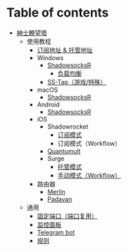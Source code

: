# Table of contents

* [紳士瞭望塔](qiang-dong/README.md)
  * 使用教程
    * [订阅地址 & 托管地址](qiang-dong/shi-yong-jiao-cheng/shi-yong-shou-ce.md)
    * Windows
      * [ShadowsocksR](docs/client_setup/windows/untitled/README.md)
        * [负载均衡](docs/client_setup/windows/untitled/fu-zai-jun-heng-ip-cuo-luan.md)
      * [SS-Tap（游戏/特殊）](docs/client_setup/windows/sstap-you-xi-te-shu.md)
    * macOS
      * [ShadowsocksR](docs/client_setup/macos/shadowsocksr-for-macos.md)
    * Android
      * [ShadowsocksR](docs/client_setup/android/shadowsocksr-for-android.md)
    * iOS
      * Shadowrocket
        * [订阅模式](docs/client_setup/ios/shadowrocket/ding-yue-mo-shi.md)
        * 订阅模式（Workflow）
      * [Quantumult](docs/client_setup/ios/quantumult.md)
      * Surge
        * [托管模式](docs/client_setup/ios/surge/tuo-guan-mo-shi.md)
        * [手动模式（Workflow）](docs/client_setup/ios/surge/worfklow-shou-dong-mo-shi.md)
    * 路由器
      * [Merlin](docs/client_setup/lu-you-qi/merlin.md)
      * [Padavan](docs/client_setup/lu-you-qi/padavan.md)
  * 通用
    * [固定端口（端口复用）](docs/tong-yong/gu-ding-duan-kou-duan-kou-fu-yong.md)
    * [监控面板](docs/tong-yong/jian-kong-mian-ban.md)
    * [Telegram bot](docs/tong-yong/telegram-bot-bang-ding.md)
    * [规则](docs/tong-yong/gui-ze.md)

